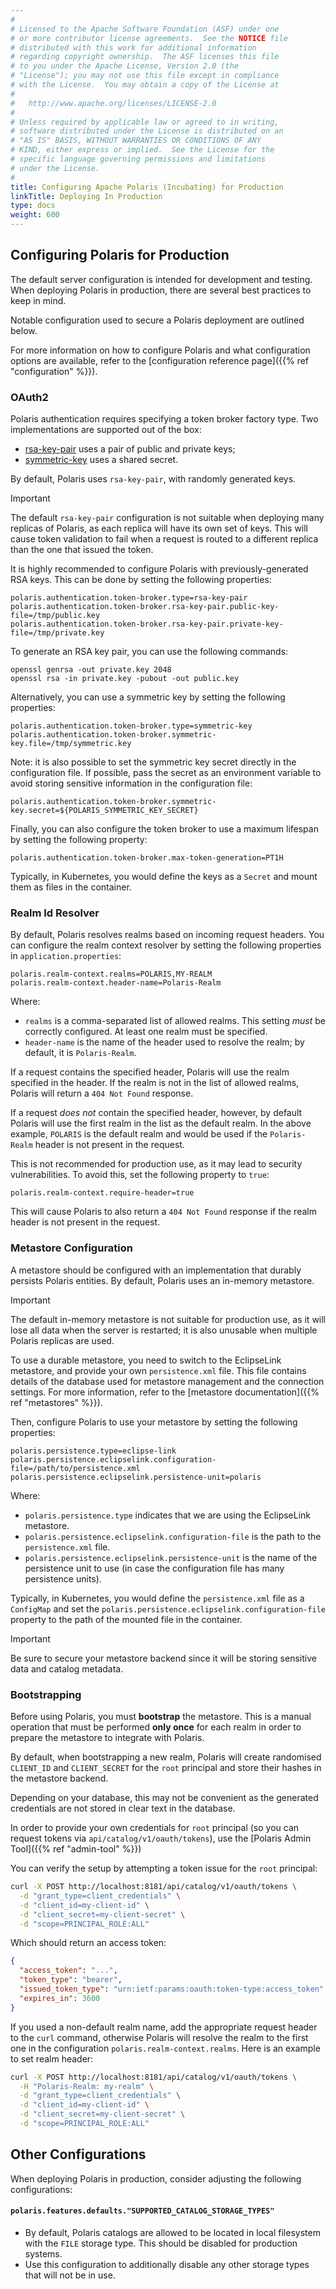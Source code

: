 ```yaml
---
#
# Licensed to the Apache Software Foundation (ASF) under one
# or more contributor license agreements.  See the NOTICE file
# distributed with this work for additional information
# regarding copyright ownership.  The ASF licenses this file
# to you under the Apache License, Version 2.0 (the
# "License"); you may not use this file except in compliance
# with the License.  You may obtain a copy of the License at
#
#   http://www.apache.org/licenses/LICENSE-2.0
#
# Unless required by applicable law or agreed to in writing,
# software distributed under the License is distributed on an
# "AS IS" BASIS, WITHOUT WARRANTIES OR CONDITIONS OF ANY
# KIND, either express or implied.  See the License for the
# specific language governing permissions and limitations
# under the License.
#
title: Configuring Apache Polaris (Incubating) for Production
linkTitle: Deploying In Production
type: docs
weight: 600
---
```


## Configuring Polaris for Production

The default server configuration is intended for development and testing. When deploying Polaris in
production, there are several best practices to keep in mind.

Notable configuration used to secure a Polaris deployment are outlined below.

For more information on how to configure Polaris and what configuration options are available,
refer to the [configuration reference page]({{% ref "configuration" %}}).

### OAuth2

Polaris authentication requires specifying a token broker factory type. Two implementations are
supported out of the box:

- [rsa-key-pair] uses a pair of public and private keys;
- [symmetric-key] uses a shared secret.

[rsa-key-pair]: https://github.com/apache/polaris/blob/390f1fa57bb1af24a21aa95fdbff49a46e31add7/service/common/src/main/java/org/apache/polaris/service/auth/JWTRSAKeyPairFactory.java
[symmetric-key]: https://github.com/apache/polaris/blob/390f1fa57bb1af24a21aa95fdbff49a46e31add7/service/common/src/main/java/org/apache/polaris/service/auth/JWTSymmetricKeyFactory.java

By default, Polaris uses `rsa-key-pair`, with randomly generated keys.

> [!IMPORTANT]
> The default `rsa-key-pair` configuration is not suitable when deploying many replicas of Polaris,
> as each replica will have its own set of keys. This will cause token validation to fail when a
> request is routed to a different replica than the one that issued the token.

It is highly recommended to configure Polaris with previously-generated RSA keys. This can be done
by setting the following properties:

```properties
polaris.authentication.token-broker.type=rsa-key-pair
polaris.authentication.token-broker.rsa-key-pair.public-key-file=/tmp/public.key
polaris.authentication.token-broker.rsa-key-pair.private-key-file=/tmp/private.key
```

To generate an RSA key pair, you can use the following commands:

```shell
openssl genrsa -out private.key 2048
openssl rsa -in private.key -pubout -out public.key
```

Alternatively, you can use a symmetric key by setting the following properties:

```properties
polaris.authentication.token-broker.type=symmetric-key
polaris.authentication.token-broker.symmetric-key.file=/tmp/symmetric.key
```

Note: it is also possible to set the symmetric key secret directly in the configuration file. If
possible, pass the secret as an environment variable to avoid storing sensitive information in the
configuration file:

```properties
polaris.authentication.token-broker.symmetric-key.secret=${POLARIS_SYMMETRIC_KEY_SECRET}
```

Finally, you can also configure the token broker to use a maximum lifespan by setting the following
property:

```properties
polaris.authentication.token-broker.max-token-generation=PT1H
```

Typically, in Kubernetes, you would define the keys as a `Secret` and mount them as files in the
container.

### Realm Id Resolver

By default, Polaris resolves realms based on incoming request headers. You can configure the realm
context resolver by setting the following properties in `application.properties`:

```properties
polaris.realm-context.realms=POLARIS,MY-REALM
polaris.realm-context.header-name=Polaris-Realm
```

Where:

- `realms` is a comma-separated list of allowed realms. This setting _must_ be correctly configured.
  At least one realm must be specified.
- `header-name` is the name of the header used to resolve the realm; by default, it is
  `Polaris-Realm`.

If a request contains the specified header, Polaris will use the realm specified in the header. If
the realm is not in the list of allowed realms, Polaris will return a `404 Not Found` response.

If a request _does not_ contain the specified header, however, by default Polaris will use the first
realm in the list as the default realm. In the above example, `POLARIS` is the default realm and
would be used if the `Polaris-Realm` header is not present in the request.

This is not recommended for production use, as it may lead to security vulnerabilities. To avoid
this, set the following property to `true`:

```properties
polaris.realm-context.require-header=true
```

This will cause Polaris to also return a `404 Not Found` response if the realm header is not present
in the request.

### Metastore Configuration

A metastore should be configured with an implementation that durably persists Polaris entities. By
default, Polaris uses an in-memory metastore.

> [!IMPORTANT]
> The default in-memory metastore is not suitable for production use, as it will lose all data
> when the server is restarted; it is also unusable when multiple Polaris replicas are used.

To use a durable metastore, you need to switch to the EclipseLink metastore, and provide your own
`persistence.xml` file. This file contains details of the database used for metastore management and
the connection settings. For more information, refer to the [metastore documentation]({{% ref
"metastores" %}}).

Then, configure Polaris to use your metastore by setting the following properties:

```properties
polaris.persistence.type=eclipse-link
polaris.persistence.eclipselink.configuration-file=/path/to/persistence.xml
polaris.persistence.eclipselink.persistence-unit=polaris
```

Where:

- `polaris.persistence.type` indicates that we are using the EclipseLink metastore.
- `polaris.persistence.eclipselink.configuration-file` is the path to the `persistence.xml` file.
- `polaris.persistence.eclipselink.persistence-unit` is the name of the persistence unit to use (in
  case the configuration file has many persistence units).

Typically, in Kubernetes, you would define the `persistence.xml` file as a `ConfigMap` and set the
`polaris.persistence.eclipselink.configuration-file` property to the path of the mounted file in
the container.

> [!IMPORTANT]
> Be sure to secure your metastore backend since it will be storing sensitive data and catalog
> metadata.

### Bootstrapping

Before using Polaris, you must **bootstrap** the metastore. This is a manual operation that must be
performed **only once** for each realm in order to prepare the metastore to integrate with Polaris.

By default, when bootstrapping a new realm, Polaris will create randomised `CLIENT_ID` and
`CLIENT_SECRET` for the `root` principal and store their hashes in the metastore backend.

Depending on your database, this may not be convenient as the generated credentials are not stored
in clear text in the database.

In order to provide your own credentials for `root` principal (so you can request tokens via
`api/catalog/v1/oauth/tokens`), use the [Polaris Admin Tool]({{% ref "admin-tool" %}})

You can verify the setup by attempting a token issue for the `root` principal:

```bash
curl -X POST http://localhost:8181/api/catalog/v1/oauth/tokens \
  -d "grant_type=client_credentials" \
  -d "client_id=my-client-id" \
  -d "client_secret=my-client-secret" \
  -d "scope=PRINCIPAL_ROLE:ALL"
```

Which should return an access token:

```json
{
  "access_token": "...",
  "token_type": "bearer",
  "issued_token_type": "urn:ietf:params:oauth:token-type:access_token",
  "expires_in": 3600
}
```

If you used a non-default realm name, add the appropriate request header to the `curl` command,
otherwise Polaris will resolve the realm to the first one in the configuration
`polaris.realm-context.realms`. Here is an example to set realm header:

```bash
curl -X POST http://localhost:8181/api/catalog/v1/oauth/tokens \
  -H "Polaris-Realm: my-realm" \
  -d "grant_type=client_credentials" \
  -d "client_id=my-client-id" \
  -d "client_secret=my-client-secret" \
  -d "scope=PRINCIPAL_ROLE:ALL"
```

## Other Configurations

When deploying Polaris in production, consider adjusting the following configurations:

#### `polaris.features.defaults."SUPPORTED_CATALOG_STORAGE_TYPES"`

- By default, Polaris catalogs are allowed to be located in local filesystem with the `FILE` storage
  type. This should be disabled for production systems.
- Use this configuration to additionally disable any other storage types that will not be in use.

